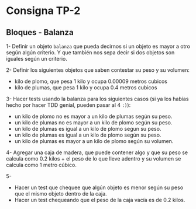 # Consigna TP-2

## Bloques - Balanza

1- Definir un objeto `balanza` que pueda decirnos si un objeto es mayor a otro según algún criterio.
Y que también nos sepa decir si dos objetos son iguales según un criterio.

2- Definir los siguientes objetos que saben contestar su peso y su volumen:
- kilo de plomo, que pesa 1 kilo y ocupa 0.00009 metros cubicos
- kilo de plumas, que pesa 1 kilo y ocupa 0.4 metros cubicos

3- Hacer tests usando la balanza para los siguientes casos (si ya los habías hecho por hacer TDD genial, pueden pasar al 4 `:)`):
- un kilo de plomo no es mayor a un kilo de plumas según su peso.
- un kilo de plumas no es mayor a un kilo de plomo según su peso.
- un kilo de plumas es igual a un kilo de plomo segun su peso.
- un kilo de plumas es igual a un kilo de plomo según su peso.
- un kilo de plumas es mayor a un kilo de plomo según su volumen.

4- Agregar una caja de madera, que puede contener algo y que su peso se calcula como 0.2 kilos + el peso de lo que lleve adentro y su volumen se calcula como 1 metro cúbico.

5-
- Hacer un test que chequee que algún objeto es menor según su peso que el mismo objeto dentro de la caja.
- Hacer un test chequeando que el peso de la caja vacía es de 0.2 kilos.
